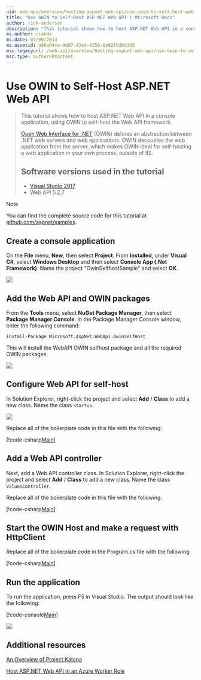 ```yaml
---
uid: web-api/overview/hosting-aspnet-web-api/use-owin-to-self-host-web-api
title: "Use OWIN to Self-Host ASP.NET Web API | Microsoft Docs"
author: rick-anderson
description: "This tutorial shows how to host ASP.NET Web API in a console application, using OWIN to self-host the Web API framework. Open Web Interface for .NET (OWIN) d..."
ms.author: riande
ms.date: 07/09/2013
ms.assetid: a90a04ce-9d07-43ad-8250-8a92fb2bd3d5
msc.legacyurl: /web-api/overview/hosting-aspnet-web-api/use-owin-to-self-host-web-api
msc.type: authoredcontent
---
```

Use OWIN to Self-Host ASP.NET Web API 
====================

> This tutorial shows how to host ASP.NET Web API in a console application, using OWIN to self-host the Web API framework.
>
> [Open Web Interface for .NET](http://owin.org) (OWIN) defines an abstraction between .NET web servers and web applications. OWIN decouples the web application from the server, which makes OWIN ideal for self-hosting a web application in your own process, outside of IIS.
>
> ## Software versions used in the tutorial
>
>
> - [Visual Studio 2017](https://visualstudio.microsoft.com/downloads/) 
> - Web API 5.2.7


> [!NOTE]
> You can find the complete source code for this tutorial at [github.com/aspnet/samples](https://github.com/aspnet/samples/tree/master/samples/aspnet/WebApi/OwinSelfhostSample).


## Create a console application

On the **File** menu,  **New**, then select **Project**. From **Installed**, under **Visual C#**, select **Windows Desktop** and then select **Console App (.Net Framework)**. Name the project "OwinSelfhostSample" and select **OK**.

[![](use-owin-to-self-host-web-api/_static/image7.png)](use-owin-to-self-host-web-api/_static/image7.png)

## Add the Web API and OWIN packages

From the **Tools** menu, select **NuGet Package Manager**, then select **Package Manager Console**. In the Package Manager Console window, enter the following command:

`Install-Package Microsoft.AspNet.WebApi.OwinSelfHost`

This will install the WebAPI OWIN selfhost package and all the required OWIN packages.

[![](use-owin-to-self-host-web-api/_static/image4.png)](use-owin-to-self-host-web-api/_static/image3.png)

## Configure Web API for self-host

In Solution Explorer, right-click the project and select **Add** / **Class** to add a new class. Name the class `Startup`.

![](use-owin-to-self-host-web-api/_static/image5.png)

Replace all of the boilerplate code in this file with the following:

[!code-csharp[Main](use-owin-to-self-host-web-api/samples/sample1.cs)]

## Add a Web API controller

Next, add a Web API controller class. In Solution Explorer, right-click the project and select **Add** / **Class** to add a new class. Name the class `ValuesController`.

Replace all of the boilerplate code in this file with the following:

[!code-csharp[Main](use-owin-to-self-host-web-api/samples/sample2.cs)]

## Start the OWIN Host and make a request with HttpClient

Replace all of the boilerplate code in the Program.cs file with the following:

[!code-csharp[Main](use-owin-to-self-host-web-api/samples/sample3.cs)]

## Run the application

To run the application, press F5 in Visual Studio. The output should look like the following:

[!code-console[Main](use-owin-to-self-host-web-api/samples/sample4.cmd)]

![](use-owin-to-self-host-web-api/_static/image6.png)

## Additional resources

[An Overview of Project Katana](../../../aspnet/overview/owin-and-katana/an-overview-of-project-katana.md)

[Host ASP.NET Web API in an Azure Worker Role](host-aspnet-web-api-in-an-azure-worker-role.md)

